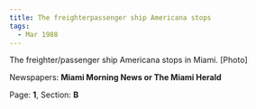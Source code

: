 ```yaml
---  
title: The freighterpassenger ship Americana stops  
tags:  
  - Mar 1988  
---  
```

  
The freighter/passenger ship Americana stops in Miami. [Photo]  
  
Newspapers: **Miami Morning News or The Miami Herald**  
  
Page: **1**, Section: **B** 
